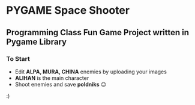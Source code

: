 # PYGAME Space Shooter

## Programming Class Fun Game Project written in Pygame Library

### To Start
- Edit **ALPA, MURA, CHINA** enemies by uploading your images
- **ALIHAN** is the main character
- Shoot enemies and save **poldniks** 😉

:)
